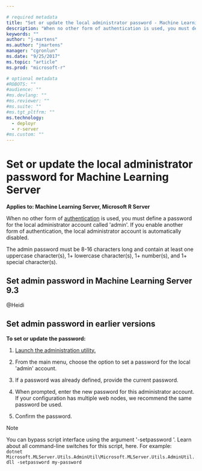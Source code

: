 ```yaml
---

# required metadata
title: "Set or update the local administrator password - Machine Learning Server "
description: "When no other form of authentication is used, you must define a password for the local administrator account."
keywords: ""
author: "j-martens"
ms.author: "jmartens"
manager: "cgronlun"
ms.date: "9/25/2017"
ms.topic: "article"
ms.prod: "microsoft-r"

# optional metadata
#ROBOTS: ""
#audience: ""
#ms.devlang: ""
#ms.reviewer: ""
#ms.suite: ""
#ms.tgt_pltfrm: ""
ms.technology: 
  - deployr
  - r-server
#ms.custom: ""
---
```


# Set or update the local administrator password for Machine Learning Server

**Applies to:  Machine Learning Server, Microsoft R Server**

When no other form of [authentication](configure-authentication.md) is used, you must define a password for the local administrator account called 'admin'. If you enable another form of authentication, the local administrator account is automatically disabled.

The admin password must be 8-16 characters long and contain at least one uppercase character(s), 1+ lowercase character(s), 1+ number(s), and 1+ special character(s).


<a name="93"></a>

## Set admin password in Machine Learning Server 9.3

@Heidi

## Set admin password in earlier versions

**To set or update the password:**

1. [Launch the administration utility.](configure-admin-cli-launch.md)

1. From the main menu, choose the option to set a password for the local 'admin' account.

1. If a password was already defined, provide the current password.

1. When prompted, enter the new password for this administrator account.
   If your configuration has multiple web nodes, we recommend the same password be used.

1. Confirm the password.

>[!Note]
>You can bypass script interface using the argument '-setpassword '. Learn about all command-line switches for this script, here. For example:<br/>`dotnet Microsoft.MLServer.Utils.AdminUtil\Microsoft.MLServer.Utils.AdminUtil.dll -setpassword my-password`


